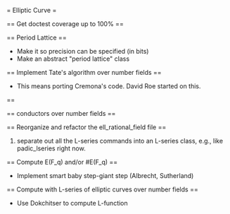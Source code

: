 = Elliptic Curve =

== Get doctest coverage up to 100% ==

== Period Lattice ==
  * Make it so precision can be specified (in bits)
  * Make an abstract "period lattice" class

== Implement Tate's algorithm over number fields ==
  * This means porting Cremona's code.  David Roe started on this.

== 


== conductors over number fields ==

== Reorganize and refactor the ell_rational_field file ==
  1. separate out all the L-series commands into an L-series class, e.g., like padic_lseries right now. 

== Compute E(F_q) and/or #E(F_q) ==
  * Implement smart baby step-giant step (Albrecht, Sutherland)

== Compute with L-series of elliptic curves over number fields ==
  * Use Dokchitser to compute L-function
